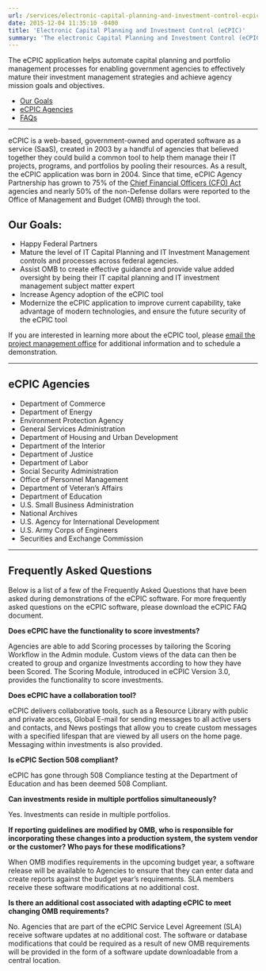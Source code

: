 ```yaml
---
url: /services/electronic-capital-planning-and-investment-control-ecpic/
date: 2015-12-04 11:35:10 -0400
title: 'Electronic Capital Planning and Investment Control (eCPIC)'
summary: 'The electronic Capital Planning and Investment Control (eCPIC) application helps automate capital planning and portfolio management processes for enabling government agencies to effectively mature their investment management strategies and achieve agency mission goals and objectives.'
---
```


<div class="deck"><p>The eCPIC application helps automate capital planning and portfolio management processes for enabling government agencies to effectively mature their investment management strategies and achieve agency mission goals and objectives.</p></div>

- [Our Goals](#our-goals)
- [eCPIC Agencies](#ecpic-agencies)
- [FAQs](#frequently-asked-questions)

---

eCPIC is a web-based, government-owned and operated software as a service (SaaS), created in 2003 by a handful of  agencies that believed together they could build a common tool to help them manage their IT projects, programs, and portfolios by pooling their resources. As a result, the eCPIC application was born in 2004. Since that time, eCPIC Agency Partnership has grown to 75% of the [Chief Financial Officers (CFO) Act](https://www.congress.gov/bill/101st-congress/house-bill/5687) agencies and nearly 50% of the non-Defense dollars were reported to the Office of Management and Budget (OMB) through the tool.

## Our Goals:

  * Happy Federal Partners
  * Mature the level of IT Capital Planning and IT Investment Management controls and processes across federal agencies.
  * Assist OMB to create effective guidance and provide value added oversight by being their IT capital planning and IT investment management subject matter expert
  * Increase Agency adoption of the eCPIC tool
  * Modernize the eCPIC application to improve current capability, take advantage of modern technologies, and ensure the future security of the eCPIC tool

If you are interested in learning more about the eCPIC tool, please [email the project management office](mailto:ecpic.pmo@gsa.gov) for additional information and to schedule a demonstration.

---

## eCPIC Agencies

- Department of Commerce
- Department of Energy
- Environment Protection Agency
- General Services Administration
- Department of Housing and Urban Development
- Department of the Interior
- Department of Justice
- Department of Labor
- Social Security Administration
- Office of Personnel Management
- Department of Veteran’s Affairs
- Department of Education
- U.S. Small Business Administration
- National Archives
- U.S. Agency for International Development
- U.S. Army Corps of Engineers
- Securities and Exchange Commission

---

## Frequently Asked Questions

Below is a list of a few of the Frequently Asked Questions that have been asked during demonstrations of the eCPIC software. For more frequently asked questions on the eCPIC software, please download the eCPIC FAQ document.

**Does eCPIC have the functionality to score investments?**

Agencies are able to add Scoring processes by tailoring the Scoring Workflow in the Admin module. Custom views of the data can then be created to group and organize Investments according to how they have been Scored. The Scoring Module, introduced in eCPIC Version 3.0, provides the functionality to score investments.

**Does eCPIC have a collaboration tool?**

eCPIC delivers collaborative tools, such as a Resource Library with public and private access, Global E-mail for sending messages to all active users and contacts, and News postings that allow you to create custom messages with a specified lifespan that are viewed by all users on the home page. Messaging within investments is also provided.

**Is eCPIC Section 508 compliant?**

eCPIC has gone through 508 Compliance testing at the Department of Education and has been deemed 508 Compliant.

**Can investments reside in multiple portfolios simultaneously?**

Yes. Investments can reside in multiple portfolios.

**If reporting guidelines are modified by OMB, who is responsible for incorporating these changes into a production system, the system vendor or the customer? Who pays for these modifications?**

When OMB modifies requirements in the upcoming budget year, a software release will be available to Agencies to ensure that they can enter data and create reports against the budget year’s requirements. SLA members receive these software modifications at no additional cost.

**Is there an additional cost associated with adapting eCPIC to meet changing OMB requirements?**

No. Agencies that are part of the eCPIC Service Level Agreement (SLA) receive software updates at no additional cost. The software or database modifications that could be required as a result of new OMB requirements will be provided in the form of a software update downloadable from a central location.
